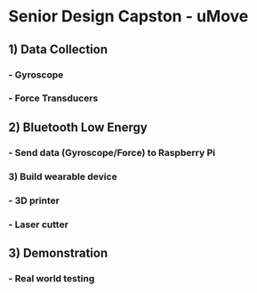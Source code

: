 # Senior Design Capston - uMove

## 1) Data Collection
###   - Gyroscope
###   - Force Transducers
## 2) Bluetooth Low Energy
###   - Send data (Gyroscope/Force) to Raspberry Pi
### 3) Build wearable device
###   - 3D printer
###   - Laser cutter
## 3) Demonstration
###   - Real world testing
